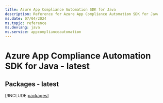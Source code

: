 ```yaml
---
title: Azure App Compliance Automation SDK for Java
description: Reference for Azure App Compliance Automation SDK for Java
ms.date: 07/04/2024
ms.topic: reference
ms.devlang: java
ms.service: appcomplianceautomation
---
```

# Azure App Compliance Automation SDK for Java - latest
## Packages - latest
[!INCLUDE [packages](app-compliance-automation-index.md)]